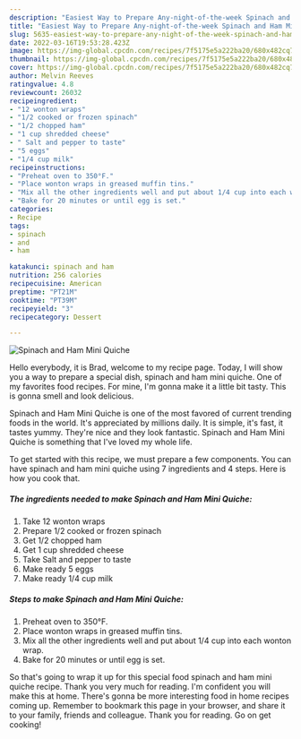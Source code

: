 ```yaml
---
description: "Easiest Way to Prepare Any-night-of-the-week Spinach and Ham Mini Quiche"
title: "Easiest Way to Prepare Any-night-of-the-week Spinach and Ham Mini Quiche"
slug: 5635-easiest-way-to-prepare-any-night-of-the-week-spinach-and-ham-mini-quiche
date: 2022-03-16T19:53:28.423Z
image: https://img-global.cpcdn.com/recipes/7f5175e5a222ba20/680x482cq70/spinach-and-ham-mini-quiche-recipe-main-photo.jpg
thumbnail: https://img-global.cpcdn.com/recipes/7f5175e5a222ba20/680x482cq70/spinach-and-ham-mini-quiche-recipe-main-photo.jpg
cover: https://img-global.cpcdn.com/recipes/7f5175e5a222ba20/680x482cq70/spinach-and-ham-mini-quiche-recipe-main-photo.jpg
author: Melvin Reeves
ratingvalue: 4.8
reviewcount: 26032
recipeingredient:
- "12 wonton wraps"
- "1/2 cooked or frozen spinach"
- "1/2 chopped ham"
- "1 cup shredded cheese"
- " Salt and pepper to taste"
- "5 eggs"
- "1/4 cup milk"
recipeinstructions:
- "Preheat oven to 350°F."
- "Place wonton wraps in greased muffin tins."
- "Mix all the other ingredients well and put about 1/4 cup into each wonton wrap."
- "Bake for 20 minutes or until egg is set."
categories:
- Recipe
tags:
- spinach
- and
- ham

katakunci: spinach and ham 
nutrition: 256 calories
recipecuisine: American
preptime: "PT21M"
cooktime: "PT39M"
recipeyield: "3"
recipecategory: Dessert

---
```



![Spinach and Ham Mini Quiche](https://img-global.cpcdn.com/recipes/7f5175e5a222ba20/680x482cq70/spinach-and-ham-mini-quiche-recipe-main-photo.jpg)

Hello everybody, it is Brad, welcome to my recipe page. Today, I will show you a way to prepare a special dish, spinach and ham mini quiche. One of my favorites food recipes. For mine, I'm gonna make it a little bit tasty. This is gonna smell and look delicious.

Spinach and Ham Mini Quiche is one of the most favored of current trending foods in the world. It's appreciated by millions daily. It is simple, it's fast, it tastes yummy. They're nice and they look fantastic. Spinach and Ham Mini Quiche is something that I've loved my whole life.




To get started with this recipe, we must prepare a few components. You can have spinach and ham mini quiche using 7 ingredients and 4 steps. Here is how you cook that.

<!--inarticleads1-->

##### The ingredients needed to make Spinach and Ham Mini Quiche:

1. Take 12 wonton wraps
1. Prepare 1/2 cooked or frozen spinach
1. Get 1/2 chopped ham
1. Get 1 cup shredded cheese
1. Take  Salt and pepper to taste
1. Make ready 5 eggs
1. Make ready 1/4 cup milk




<!--inarticleads2-->

##### Steps to make Spinach and Ham Mini Quiche:

1. Preheat oven to 350°F.
1. Place wonton wraps in greased muffin tins.
1. Mix all the other ingredients well and put about 1/4 cup into each wonton wrap.
1. Bake for 20 minutes or until egg is set.




So that's going to wrap it up for this special food spinach and ham mini quiche recipe. Thank you very much for reading. I'm confident you will make this at home. There's gonna be more interesting food in home recipes coming up. Remember to bookmark this page in your browser, and share it to your family, friends and colleague. Thank you for reading. Go on get cooking!
